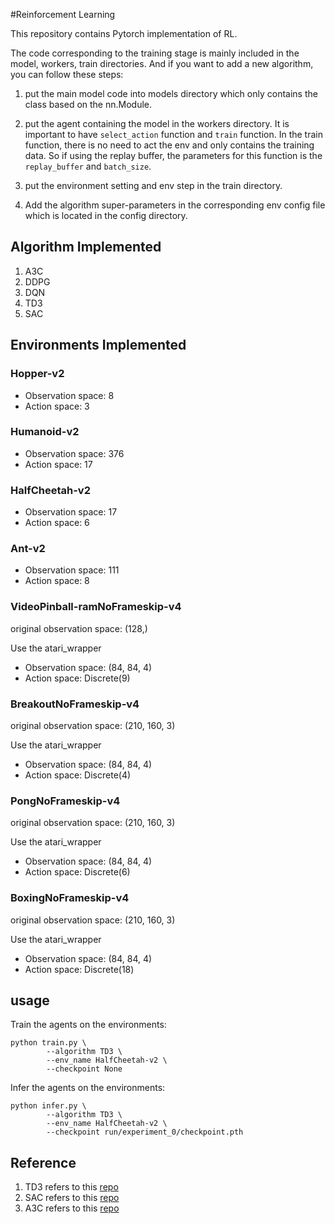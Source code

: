 #Reinforcement Learning

This repository contains Pytorch implementation of RL.

The code corresponding to the training stage is mainly included in the model, workers, train directories. And
 if you want to add a new algorithm, you can follow these steps:
1. put the main model code into models directory which only contains the class based on the nn.Module.
2. put the agent containing the model in the workers directory. It is important to have `select_action` function and `train` function. In the 
train function, there is no need to act the env and only contains the training data. So if using the replay buffer, the parameters for this function is the 
   `replay_buffer` and `batch_size`.
   
3. put the environment setting and env step in the train directory.
4. Add the algorithm super-parameters in the corresponding env config file which is located in the config directory.

## Algorithm Implemented
1. A3C
2. DDPG
3. DQN
4. TD3
5. SAC

## Environments Implemented
### Hopper-v2
+ Observation space: 8
+ Action space: 3

### Humanoid-v2
+ Observation space: 376
+ Action space: 17

### HalfCheetah-v2
+ Observation space: 17
+ Action space: 6

### Ant-v2
+ Observation space: 111
+ Action space: 8

### VideoPinball-ramNoFrameskip-v4
original observation space: (128,)

Use the atari_wrapper 
+ Observation space: (84, 84, 4)
+ Action space: Discrete(9)
### BreakoutNoFrameskip-v4
original observation space: (210, 160, 3)

Use the atari_wrapper 
+ Observation space: (84, 84, 4)
+ Action space: Discrete(4)
### PongNoFrameskip-v4
original observation space: (210, 160, 3)

Use the atari_wrapper 
+ Observation space: (84, 84, 4)
+ Action space: Discrete(6)
### BoxingNoFrameskip-v4
original observation space: (210, 160, 3)

Use the atari_wrapper 
+ Observation space: (84, 84, 4)
+ Action space: Discrete(18)

## usage
Train the agents on the environments:
```angular2html
python train.py \
        --algorithm TD3 \
        --env_name HalfCheetah-v2 \
        --checkpoint None 
```

Infer the agents on the environments:
```angular2html
python infer.py \
        --algorithm TD3 \
        --env_name HalfCheetah-v2 \
        --checkpoint run/experiment_0/checkpoint.pth
```

## Reference
1. TD3 refers to this [repo](https://github.com/sfujim/TD3)
2. SAC refers to this [repo](https://github.com/dongminlee94/deep_rl/blob/master/agents/sac.py)
3. A3C refers to this [repo](https://github.com/MorvanZhou/pytorch-A3C)